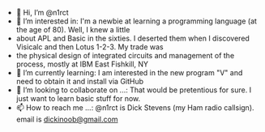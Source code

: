- 👋 Hi, I’m @n1rct
- 👀 I’m interested in: I'm a newbie at learning a programming language (at the age of 80).  Well, I knew a little
- about APL and Basic in the sixties.  I deserted them when I discovered Visicalc and then Lotus 1-2-3.  My trade was 
- the physical design of integrated circuits and management of the process, mostly at IBM East Fishkill, NY
- 🌱 I’m currently learning:  I am interested in the new program "V" and need to obtain it and install via GitHub
- 💞️ I’m looking to collaborate on ...:  That would be pretentious for sure.  I just want to learn basic stuff for now.
- 📫 How to reach me ...: @n1rct is Dick Stevens (my Ham radio callsign).  email is dickinoob@gmail.com

<!---
n1rct/n1rct is a ✨ special ✨ repository because its `README.md` (this file) appears on your GitHub profile.
You can click the Preview link to take a look at your changes.
--->
